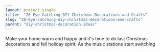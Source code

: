 ```yaml
---
layout: project_single
title:  "20 Eye-Catching DIY Christmas Decorations and Crafts"
slug: "20-eye-catching-diy-christmas-decorations-and-crafts"
parent: "diy-christmas-decoration-ideas"
---
```

Make your home warm and happy and it's time to do last Christmas decorations and fell holiday spirit. As the music stations start switching
